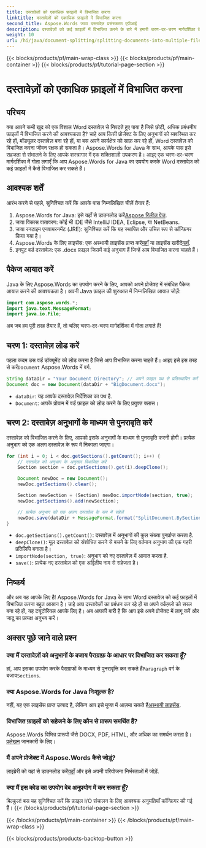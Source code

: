 ```yaml
---
title: दस्तावेज़ों को एकाधिक फ़ाइलों में विभाजित करना
linktitle: दस्तावेज़ों को एकाधिक फ़ाइलों में विभाजित करना
second_title: Aspose.Words जावा दस्तावेज़ प्रसंस्करण एपीआई
description: दस्तावेज़ों को कई फ़ाइलों में विभाजित करने के बारे में हमारी चरण-दर-चरण मार्गदर्शिका के साथ Java के लिए Aspose.Words की शक्ति को अनलॉक करें। विशेषज्ञ अंतर्दृष्टि और स्रोत कोड उदाहरण प्राप्त करें।
weight: 10
url: /hi/java/document-splitting/splitting-documents-into-multiple-files/
---
```


{{< blocks/products/pf/main-wrap-class >}}
{{< blocks/products/pf/main-container >}}
{{< blocks/products/pf/tutorial-page-section >}}

# दस्तावेज़ों को एकाधिक फ़ाइलों में विभाजित करना

## परिचय

क्या आपने कभी खुद को एक विशाल Word दस्तावेज़ से निपटते हुए पाया है जिसे छोटी, अधिक प्रबंधनीय फ़ाइलों में विभाजित करने की आवश्यकता है? चाहे आप किसी प्रोजेक्ट के लिए अनुभागों को व्यवस्थित कर रहे हों, मॉड्यूलर दस्तावेज़ बना रहे हों, या बस अपने कार्यक्षेत्र को साफ़ कर रहे हों, Word दस्तावेज़ को विभाजित करना जीवन रक्षक हो सकता है। Aspose.Words for Java के साथ, आपके पास इसे सहजता से संभालने के लिए आपके शस्त्रागार में एक शक्तिशाली उपकरण है। आइए एक चरण-दर-चरण मार्गदर्शिका में गोता लगाएँ कि आप Aspose.Words for Java का उपयोग करके Word दस्तावेज़ को कई फ़ाइलों में कैसे विभाजित कर सकते हैं।

## आवश्यक शर्तें
आरंभ करने से पहले, सुनिश्चित करें कि आपके पास निम्नलिखित चीज़ें तैयार हैं:

1.  Aspose.Words for Java: इसे यहाँ से डाउनलोड करें[Aspose रिलीज़ पेज](https://releases.aspose.com/words/java/).
2. जावा विकास वातावरण: कोई भी IDE जैसे IntelliJ IDEA, Eclipse, या NetBeans.
3. जावा रनटाइम एनवायरनमेंट (JRE): सुनिश्चित करें कि यह स्थापित और उचित रूप से कॉन्फ़िगर किया गया है।
4.  Aspose.Words के लिए लाइसेंस: एक अस्थायी लाइसेंस प्राप्त करें[यहाँ](https://purchase.aspose.com/temporary-license/) या लाइसेंस खरीदें[यहाँ](https://purchase.aspose.com/buy).
5. इनपुट वर्ड दस्तावेज़: एक .docx फ़ाइल जिसमें कई अनुभाग हैं जिन्हें आप विभाजित करना चाहते हैं।

## पैकेज आयात करें
Java के लिए Aspose.Words का उपयोग करने के लिए, आपको अपने प्रोजेक्ट में संबंधित पैकेज आयात करने की आवश्यकता है। अपनी Java फ़ाइल की शुरुआत में निम्नलिखित आयात जोड़ें:

```java
import com.aspose.words.*;
import java.text.MessageFormat;
import java.io.File;
```

अब जब हम पूरी तरह तैयार हैं, तो चलिए चरण-दर-चरण मार्गदर्शिका में गोता लगाते हैं!

## चरण 1: दस्तावेज़ लोड करें
 पहला कदम उस वर्ड डॉक्यूमेंट को लोड करना है जिसे आप विभाजित करना चाहते हैं। आइए इसे इस तरह से करें`Document` Aspose.Words में वर्ग.

```java
String dataDir = "Your Document Directory"; // अपने फ़ाइल पथ से प्रतिस्थापित करें
Document doc = new Document(dataDir + "BigDocument.docx");
```

- `dataDir`: यह आपके दस्तावेज़ निर्देशिका का पथ है.
- `Document`: आपके प्रोग्राम में वर्ड फ़ाइल को लोड करने के लिए प्रयुक्त क्लास।

## चरण 2: दस्तावेज़ अनुभागों के माध्यम से पुनरावृति करें
दस्तावेज़ को विभाजित करने के लिए, आपको इसके अनुभागों के माध्यम से पुनरावृति करनी होगी। प्रत्येक अनुभाग को एक अलग दस्तावेज़ के रूप में निकाला जाएगा।

```java
for (int i = 0; i < doc.getSections().getCount(); i++) {
    // दस्तावेज़ को अनुभाग के अनुसार विभाजित करें
    Section section = doc.getSections().get(i).deepClone();

    Document newDoc = new Document();
    newDoc.getSections().clear();

    Section newSection = (Section) newDoc.importNode(section, true);
    newDoc.getSections().add(newSection);

    // प्रत्येक अनुभाग को एक अलग दस्तावेज़ के रूप में सहेजें
    newDoc.save(dataDir + MessageFormat.format("SplitDocument.BySections_{0}.docx", i));
}
```

- `doc.getSections().getCount()`: दस्तावेज़ में अनुभागों की कुल संख्या पुनर्प्राप्त करता है.
- `deepClone()`: मूल दस्तावेज़ को संशोधित करने से बचने के लिए वर्तमान अनुभाग की एक गहरी प्रतिलिपि बनाता है।
- `importNode(section, true)`: अनुभाग को नए दस्तावेज़ में आयात करता है.
- `save()`: प्रत्येक नए दस्तावेज़ को एक अद्वितीय नाम से सहेजता है।

## निष्कर्ष
और अब यह आपके लिए है! Aspose.Words for Java के साथ Word दस्तावेज़ को कई फ़ाइलों में विभाजित करना बहुत आसान है। चाहे आप दस्तावेज़ों का प्रबंधन कर रहे हों या अपने वर्कफ़्लो को सरल बना रहे हों, यह ट्यूटोरियल आपके लिए है। अब आपकी बारी है कि आप इसे अपने प्रोजेक्ट में लागू करें और जादू का प्रत्यक्ष अनुभव करें।

## अक्सर पूछे जाने वाले प्रश्न

### क्या मैं दस्तावेज़ों को अनुभागों के बजाय पैराग्राफ़ के आधार पर विभाजित कर सकता हूँ?
 हां, आप इसका उपयोग करके पैराग्राफों के माध्यम से पुनरावृत्ति कर सकते हैं`Paragraph` वर्ग के बजाय`Sections`.

### क्या Aspose.Words for Java निःशुल्क है?
 नहीं, यह एक लाइसेंस प्राप्त उत्पाद है, लेकिन आप इसे मुफ्त में आज़मा सकते हैं[अस्थायी लाइसेंस](https://purchase.aspose.com/temporary-license/).

### विभाजित फ़ाइलों को सहेजने के लिए कौन से प्रारूप समर्थित हैं?
 Aspose.Words विभिन्न प्रारूपों जैसे DOCX, PDF, HTML, और अधिक का समर्थन करता है।[प्रलेखन](https://reference.aspose.com/words/java/) जानकारी के लिए।

### मैं अपने प्रोजेक्ट में Aspose.Words कैसे जोड़ूं?
 लाइब्रेरी को यहां से डाउनलोड करें[यहाँ](https://releases.aspose.com/words/java/) और इसे अपनी परियोजना निर्भरताओं में जोड़ें.

### क्या मैं इस कोड का उपयोग वेब अनुप्रयोग में कर सकता हूँ?
बिल्कुल! बस यह सुनिश्चित करें कि फ़ाइल I/O संचालन के लिए आवश्यक अनुमतियाँ कॉन्फ़िगर की गई हैं।
{{< /blocks/products/pf/tutorial-page-section >}}

{{< /blocks/products/pf/main-container >}}
{{< /blocks/products/pf/main-wrap-class >}}

{{< blocks/products/products-backtop-button >}}
